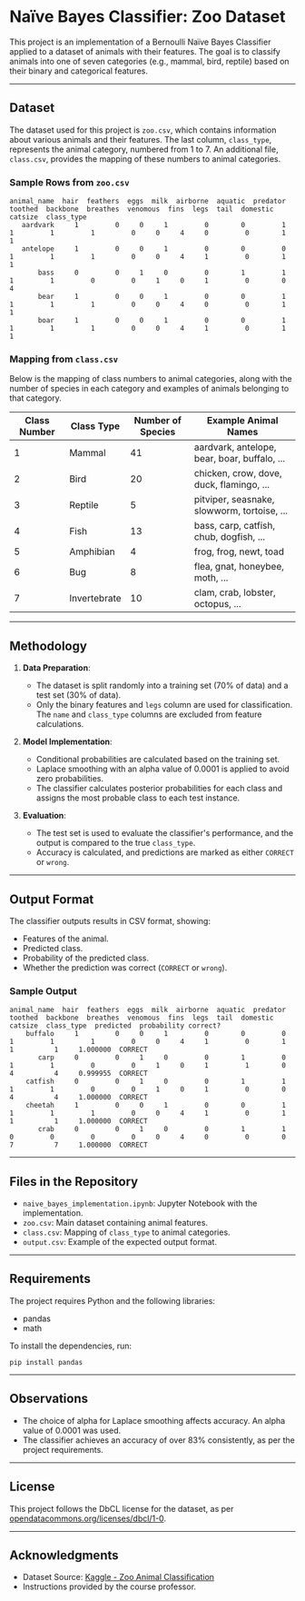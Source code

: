 # Naïve Bayes Classifier: Zoo Dataset

This project is an implementation of a Bernoulli Naïve Bayes Classifier applied to a dataset of animals with their features. The goal is to classify animals into one of seven categories (e.g., mammal, bird, reptile) based on their binary and categorical features.

---

## Dataset
The dataset used for this project is `zoo.csv`, which contains information about various animals and their features. The last column, `class_type`, represents the animal category, numbered from 1 to 7. An additional file, `class.csv`, provides the mapping of these numbers to animal categories.

### Sample Rows from `zoo.csv`
```
animal_name  hair  feathers  eggs  milk  airborne  aquatic  predator  toothed  backbone  breathes  venomous  fins  legs  tail  domestic  catsize  class_type
   aardvark     1         0     0     1         0        0         1        1         1         1         0     0     4     0         0        1           1
   antelope     1         0     0     1         0        0         0        1         1         1         0     0     4     1         0        1           1
       bass     0         0     1     0         0        1         1        1         1         0         0     1     0     1         0        0           4
       bear     1         0     0     1         0        0         1        1         1         1         0     0     4     0         0        1           1
       boar     1         0     0     1         0        0         1        1         1         1         0     0     4     1         0        1           1
```

### Mapping from `class.csv`

Below is the mapping of class numbers to animal categories, along with the number of species in each category and examples of animals belonging to that category.

| Class Number | Class Type   | Number of Species | Example Animal Names                        |
|--------------|--------------|-------------------|---------------------------------------------|
| 1            | Mammal       | 41                | aardvark, antelope, bear, boar, buffalo, ...|
| 2            | Bird         | 20                | chicken, crow, dove, duck, flamingo, ...    |
| 3            | Reptile      | 5                 | pitviper, seasnake, slowworm, tortoise, ... | 
| 4            | Fish         | 13                | bass, carp, catfish, chub, dogfish, ...     |
| 5            | Amphibian    | 4                 | frog, frog, newt, toad                      |
| 6            | Bug          | 8                 | flea, gnat, honeybee, moth, ...             | 
| 7            | Invertebrate | 10                | clam, crab, lobster, octopus, ...           | 

---

## Methodology
1. **Data Preparation**:
    - The dataset is split randomly into a training set (70% of data) and a test set (30% of data).
    - Only the binary features and `legs` column are used for classification. The `name` and `class_type` columns are excluded from feature calculations.

2. **Model Implementation**:
    - Conditional probabilities are calculated based on the training set.
    - Laplace smoothing with an alpha value of 0.0001 is applied to avoid zero probabilities.
    - The classifier calculates posterior probabilities for each class and assigns the most probable class to each test instance.

3. **Evaluation**:
    - The test set is used to evaluate the classifier's performance, and the output is compared to the true `class_type`.
    - Accuracy is calculated, and predictions are marked as either `CORRECT` or `wrong`.

---

## Output Format
The classifier outputs results in CSV format, showing:
- Features of the animal.
- Predicted class.
- Probability of the predicted class.
- Whether the prediction was correct (`CORRECT` or `wrong`).

### Sample Output
```
animal_name  hair  feathers  eggs  milk  airborne  aquatic  predator  toothed  backbone  breathes  venomous  fins  legs  tail  domestic  catsize  class_type  predicted  probability correct?
    buffalo     1         0     0     1         0        0         0        1         1         1         0     0     4     1         0        1           1          1     1.000000  CORRECT
       carp     0         0     1     0         0        1         0        1         1         0         0     1     0     1         1        0           4          4     0.999955  CORRECT
    catfish     0         0     1     0         0        1         1        1         1         0         0     1     0     1         0        0           4          4     1.000000  CORRECT
    cheetah     1         0     0     1         0        0         1        1         1         1         0     0     4     1         0        1           1          1     1.000000  CORRECT
       crab     0         0     1     0         0        1         1        0         0         0         0     0     4     0         0        0           7          7     1.000000  CORRECT
```

---

## Files in the Repository
- `naive_bayes_implementation.ipynb`: Jupyter Notebook with the implementation.
- `zoo.csv`: Main dataset containing animal features.
- `class.csv`: Mapping of `class_type` to animal categories.
- `output.csv`: Example of the expected output format.

---

## Requirements
The project requires Python and the following libraries:
- pandas
- math

To install the dependencies, run:
```
pip install pandas
```

---

## Observations
- The choice of alpha for Laplace smoothing affects accuracy. An alpha value of 0.0001 was used.
- The classifier achieves an accuracy of over 83% consistently, as per the project requirements.

---

## License
This project follows the DbCL license for the dataset, as per [opendatacommons.org/licenses/dbcl/1-0](https://opendatacommons.org/licenses/dbcl/1-0).

---

## Acknowledgments
- Dataset Source: [Kaggle - Zoo Animal Classification](https://www.kaggle.com/datasets/uciml/zoo-animal-classification)
- Instructions provided by the course professor.
